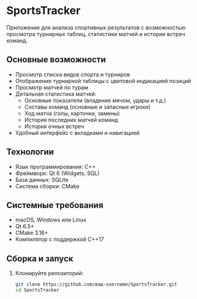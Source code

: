 # SportsTracker

Приложение для анализа спортивных результатов с возможностью просмотра турнирных таблиц, статистики матчей и истории встреч команд.

## Основные возможности

- Просмотр списка видов спорта и турниров
- Отображение турнирной таблицы с цветовой индикацией позиций
- Просмотр матчей по турам
- Детальная статистика матчей:
  - Основные показатели (владение мячом, удары и т.д.)
  - Составы команд (основные и запасные игроки)
  - Ход матча (голы, карточки, замены)
  - История последних матчей команд
  - История очных встреч
- Удобный интерфейс с вкладками и навигацией

## Технологии

- Язык программирования: C++
- Фреймворк: Qt 6 (Widgets, SQL)
- База данных: SQLite
- Система сборки: CMake

## Системные требования

- macOS, Windows или Linux
- Qt 6.5+
- CMake 3.16+
- Компилятор с поддержкой C++17

## Сборка и запуск

1. Клонируйте репозиторий:
   ```bash
   git clone https://github.com/ваш-username/SportsTracker.git
   cd SportsTracker
